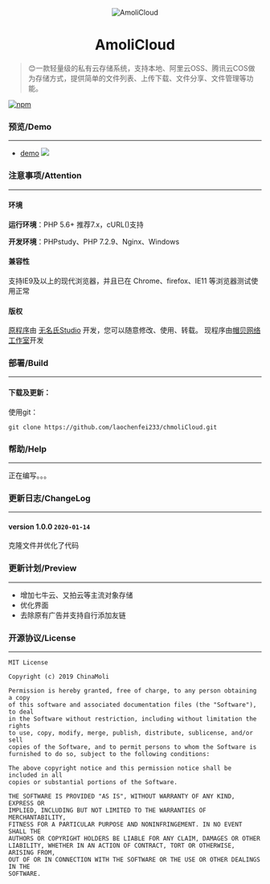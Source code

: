 <p align="center">
<img src="https://s2.ax1x.com/2019/05/30/VKshgs.png" alt="AmoliCloud">
</p>
<h1 align="center">AmoliCloud</h1>

> 😊一款轻量级的私有云存储系统，支持本地、阿里云OSS、腾讯云COS做为存储方式，提供简单的文件列表、上传下载、文件分享、文件管理等功能。

[![npm](https://img.shields.io/npm/l/dplayer.svg?style=flat-square)](https://github.com/laochenfei233/chmoliCloud/blob/master/LICENSE)

### 预览/Demo
-----
*  [demo](https://cldemo.xyern.com)
![](https://s2.ax1x.com/2019/06/09/VDj48f.jpg)

### 注意事项/Attention
-----
#### 环境
**运行环境**：PHP 5.6+ 推荐7.x，cURL()支持

**开发环境**：PHPstudy、PHP 7.2.9、Nginx、Windows

#### 兼容性
支持IE9及以上的现代浏览器，并且已在 Chrome、firefox、IE11 等浏览器测试使用正常

#### 版权
[原程序](https://github.com/ChinaMoli/AmoliCloud)由 [无名氏Studio](https://wums.cn) 开发，您可以随意修改、使用、转载。
现程序由[帽贝网络工作室](https://www.xyern.com)开发


### 部署/Build
-----
#### 下载及更新：
使用git：
~~~
git clone https://github.com/laochenfei233/chmoliCloud.git
~~~

### 帮助/Help
-----
正在编写。。。

### 更新日志/ChangeLog
-----
#### version 1.0.0 `2020-01-14`
克隆文件并优化了代码



### 更新计划/Preview
-----
* 增加七牛云、又拍云等主流对象存储
* 优化界面
* 去除原有广告并支持自行添加友链

### 开源协议/License
-----
```
MIT License

Copyright (c) 2019 ChinaMoli

Permission is hereby granted, free of charge, to any person obtaining a copy
of this software and associated documentation files (the "Software"), to deal
in the Software without restriction, including without limitation the rights
to use, copy, modify, merge, publish, distribute, sublicense, and/or sell
copies of the Software, and to permit persons to whom the Software is
furnished to do so, subject to the following conditions:

The above copyright notice and this permission notice shall be included in all
copies or substantial portions of the Software.

THE SOFTWARE IS PROVIDED "AS IS", WITHOUT WARRANTY OF ANY KIND, EXPRESS OR
IMPLIED, INCLUDING BUT NOT LIMITED TO THE WARRANTIES OF MERCHANTABILITY,
FITNESS FOR A PARTICULAR PURPOSE AND NONINFRINGEMENT. IN NO EVENT SHALL THE
AUTHORS OR COPYRIGHT HOLDERS BE LIABLE FOR ANY CLAIM, DAMAGES OR OTHER
LIABILITY, WHETHER IN AN ACTION OF CONTRACT, TORT OR OTHERWISE, ARISING FROM,
OUT OF OR IN CONNECTION WITH THE SOFTWARE OR THE USE OR OTHER DEALINGS IN THE
SOFTWARE.
```
